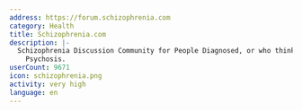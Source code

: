 ```yaml
---
address: https://forum.schizophrenia.com
category: Health
title: Schizophrenia.com
description: |-
  Schizophrenia Discussion Community for People Diagnosed, or who think they may have
    Psychosis.
userCount: 9671
icon: schizophrenia.png
activity: very high
language: en
---
```

